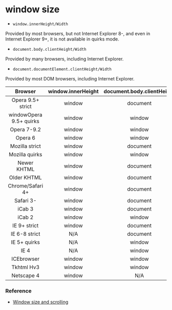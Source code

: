 # window size

* `window.innerHeight/Width`

Provided by most browsers, but not Internet Explorer 8-, and even in Internet Explorer 9+, it is not available in quirks mode.

* `document.body.clientHeight/Width`

Provided by many browsers, including Internet Explorer.

* `document.documentElement.clientHeight/Width`

Provided by most DOM browsers, including Internet Explorer.

| Browser | window.innerHeight | document.body.clientHeight | document.documentElement.clientHeight |
| :---: | :---: | :---: | :---: |
|Opera 9.5+ strict | window | document |
| windowOpera 9.5+ quirks | window | window | document |
| Opera 7-9.2 | window | window | document |
| Opera 6 | window | window | N/A |
| Mozilla strict | window | document | window |
| Mozilla quirks | window | window | document |
| Newer KHTML | window | document | window |
| Older KHTML | window | document | document |
| Chrome/Safari 4+ | window | document | window |
| Safari 3- | window | document | document |
| iCab 3 | window | document | document |
| iCab 2 |window | window | N/A |
| IE 9+ strict | window | document | window |
| IE 6-8 strict | N/A | document | window |
| IE 5+ quirks | N/A | window | 0 |
| IE 4 | N/A | window | N/A |
| ICEbrowser | window | window | document |
| Tkhtml Hv3 | window | window | document |
| Netscape 4 | window | N/A | N/A |

### Reference

* [Window size and scrolling](http://www.howtocreate.co.uk/tutorials/javascript/browserwindow)